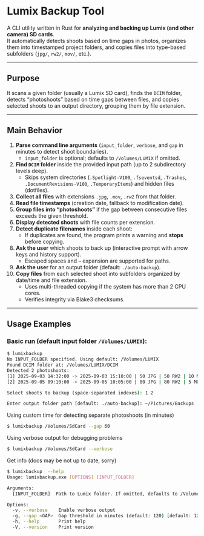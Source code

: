 # Lumix Backup Tool

A CLI utility written in Rust for **analyzing and backing up Lumix (and other camera) SD cards**.  
It automatically detects shoots based on time gaps in photos, organizes them into timestamped project folders, and copies files into type-based subfolders (`jpg/`, `rw2/`, `mov/`, etc.).

---

## **Purpose**

It scans a given folder (usually a Lumix SD card), finds the `DCIM` folder, detects “photoshoots” based on time gaps between files, and copies selected shoots to an output directory, grouping them by file extension.

---

## **Main Behavior**

1. **Parse command line arguments** (`input_folder`, `verbose`, and `gap` in minutes to detect shoot boundaries).  
   - `input_folder` is optional; defaults to `/Volumes/LUMIX` if omitted.
2. **Find `DCIM` folder** inside the provided input path (up to 2 subdirectory levels deep).  
   - Skips system directories (`.Spotlight-V100`, `.fseventsd`, `.Trashes`, `.DocumentRevisions-V100`, `.TemporaryItems`) and hidden files (dotfiles).
3. **Collect all files** with extensions `.jpg`, `.mov`, `.rw2` from that folder.
4. **Read file timestamps** (creation date, fallback to modification date).
5. **Group files into “photoshoots”** if the gap between consecutive files exceeds the given threshold.
6. **Display detected shoots** with file counts per extension.
7. **Detect duplicate filenames** inside each shoot:
   - If duplicates are found, the program prints a warning and **stops** before copying.
8. **Ask the user** which shoots to back up (interactive prompt with arrow keys and history support).  
   - Escaped spaces and `~` expansion are supported for paths.
9. **Ask the user** for an output folder (default: `./auto-backup`).
10. **Copy files** from each selected shoot into subfolders organized by date/time and file extension.  
    - Uses multi-threaded copying if the system has more than 2 CPU cores.
    - Verifies integrity via Blake3 checksums.

---

## **Usage Examples**

### Basic run (default input folder `/Volumes/LUMIX`):

```bash
$ lumixbackup
No INPUT_FOLDER specified. Using default: /Volumes/LUMIX
Found DCIM folder at: /Volumes/LUMIX/DCIM
Detected 2 photoshoots:
[1] 2025-09-03 14:32:00 -> 2025-09-03 15:10:00 | 50 JPG | 50 RW2 | 10 MOV | total 110 files
[2] 2025-09-05 09:10:00 -> 2025-09-05 10:05:00 | 80 JPG | 80 RW2 | 5 MOV | total 165 files

Select shoots to backup (space-separated indexes): 1 2

Enter output folder path [default: ./auto-backup]: ~/Pictures/Backups
```

Using custom time for detecting separate photoshoots (in minutes)
```bash
$ lumixbackup /Volumes/SdCard --gap 60
```

Using verbose output for debugging problems
```bash
$ lumixbackup /Volumes/SdCard --verbose
```

Get info (docs may be not up to date, sorry)
```bash
$ lumixbackup  --help
Usage: lumixbackup.exe [OPTIONS] [INPUT_FOLDER]

Arguments:
  [INPUT_FOLDER]  Path to Lumix folder. If omitted, defaults to /Volumes/LUMIX (must exist)

Options:
  -v, --verbose    Enable verbose output
  -g, --gap <GAP>  Gap threshold in minutes (default: 120) [default: 120]
  -h, --help       Print help
  -V, --version    Print version
```